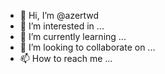 - 👋 Hi, I’m @azertwd
- 👀 I’m interested in ...
- 🌱 I’m currently learning ...
- 💞️ I’m looking to collaborate on ...
- 📫 How to reach me ...

<!---
azertwd/azertwd is a ✨ special ✨ repository because its `README.md` (this file) appears on your GitHub profile.
You can click the Preview link to take a look at your changes.
--->
